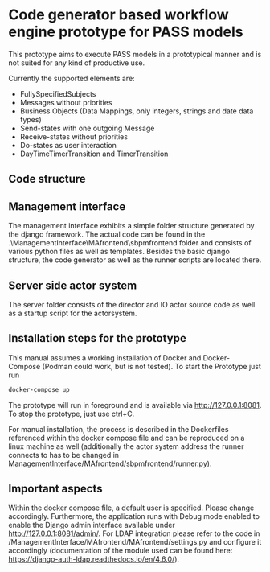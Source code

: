 # Code generator based workflow engine prototype for PASS models

This prototype aims to execute PASS models in a prototypical manner and is not suited for any kind of productive use.

Currently the supported elements are:
- FullySpecifiedSubjects
- Messages without priorities
- Business Objects (Data Mappings, only integers, strings and date data types)
- Send-states with one outgoing Message
- Receive-states without priorities
- Do-states as user interaction
- DayTimeTimerTransition and TimerTransition

## Code structure

## Management interface
The management interface exhibits a simple folder structure generated by the django framework.
The actual code can be found in the .\ManagementInterface\MAfrontend\sbpmfrontend folder and consists of various python files as well as templates.
Besides the basic django structure, the code generator as well as the runner scripts are located there.

## Server side actor system

The server folder consists of the director and IO actor source code as well as a startup script for the actorsystem.

## Installation steps for the prototype
This manual assumes a working installation of Docker and Docker-Compose (Podman could work, but is not tested). To start the Prototype just run
```cmd
docker-compose up
```
The prototype will run in foreground and is available via http://127.0.0.1:8081. To stop the prototype, just use ctrl+C.

For manual installation, the process is described in the Dockerfiles referenced within the docker compose file and can be reproduced on a linux machine as well (additionally the actor system address the runner connects to has to be changed in ManagementInterface/MAfrontend/sbpmfrontend/runner.py).

## Important aspects
Within the docker compose file, a default user is specified. Please change accordingly. Furthermore, the application runs with Debug mode enabled to enable the Django admin interface available under http://127.0.0.1:8081/admin/.
For LDAP integration please refer to the code in /ManagementInterface/MAfrontend/MAfrontend/settings.py and configure it accordingly (documentation of the module used can be found here: https://django-auth-ldap.readthedocs.io/en/4.6.0/).
